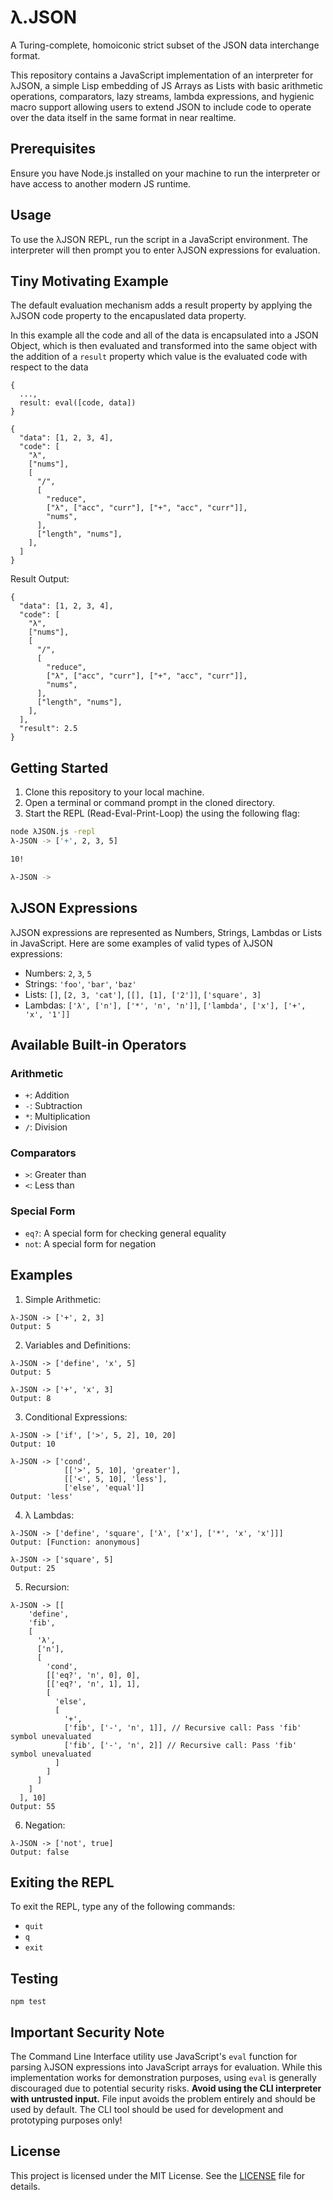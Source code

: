 # λ.JSON

A Turing-complete, homoiconic strict subset of the JSON data interchange format.

This repository contains a JavaScript implementation of an interpreter for λJSON, a simple Lisp embedding of JS Arrays as Lists with basic arithmetic operations, comparators, lazy streams, lambda expressions, and hygienic macro support allowing users to extend JSON to include code to operate over the data itself in the same format in near realtime.

## Prerequisites

Ensure you have Node.js installed on your machine to run the interpreter or have access to another modern JS runtime.

## Usage

To use the λJSON REPL, run the script in a JavaScript environment. The interpreter will then prompt you to enter λJSON expressions for evaluation.

## Tiny Motivating Example

The default evaluation mechanism adds a result property by applying the λJSON code property to the encapuslated data property.

In this example all the code and all of the data is encapsulated into a JSON Object, which is then evaluated
and transformed into the same object with the addition of a `result` property which value is the evaluated code with respect to the data

```
{
  ...,
  result: eval([code, data])
}
```

```
{
  "data": [1, 2, 3, 4],
  "code": [
    "λ",
    ["nums"],
    [
      "/",
      [
        "reduce",
        ["λ", ["acc", "curr"], ["+", "acc", "curr"]],
        "nums",
      ],
      ["length", "nums"],
    ],
  ]
}
```

Result Output:

```
{
  "data": [1, 2, 3, 4],
  "code": [
    "λ",
    ["nums"],
    [
      "/",
      [
        "reduce",
        ["λ", ["acc", "curr"], ["+", "acc", "curr"]],
        "nums",
      ],
      ["length", "nums"],
    ],
  ],
  "result": 2.5
}
```

## Getting Started

1. Clone this repository to your local machine.
2. Open a terminal or command prompt in the cloned directory.
3. Start the REPL (Read-Eval-Print-Loop) the using the following flag:

```bash
node λJSON.js -repl
λ-JSON -> ['+', 2, 3, 5]

10!

λ-JSON ->
```

## λJSON Expressions

λJSON expressions are represented as Numbers, Strings, Lambdas or Lists in JavaScript. Here are some examples of valid types of λJSON expressions:

- Numbers: `2`, `3`, `5`
- Strings: `'foo'`, `'bar'`, `'baz'`
- Lists: `[]`, `[2, 3, 'cat']`, `[[], [1], ['2']]`, `['square', 3]`
- Lambdas: `['λ', ['n'], ['*', 'n', 'n']]`, `['lambda', ['x'], ['+', 'x', '1']]`

## Available Built-in Operators

### Arithmetic

- `+`: Addition
- `-`: Subtraction
- `*`: Multiplication
- `/`: Division

### Comparators

- `>`: Greater than
- `<`: Less than

### Special Form

- `eq?`: A special form for checking general equality
- `not`: A special form for negation

## Examples

1. Simple Arithmetic:

```λ-JSON
λ-JSON -> ['+', 2, 3]
Output: 5
```

2. Variables and Definitions:

```λ-JSON
λ-JSON -> ['define', 'x', 5]
Output: 5

λ-JSON -> ['+', 'x', 3]
Output: 8
```

3. Conditional Expressions:

```λ-JSON
λ-JSON -> ['if', ['>', 5, 2], 10, 20]
Output: 10

λ-JSON -> ['cond',
            [['>', 5, 10], 'greater'],
            [['<', 5, 10], 'less'],
            ['else', 'equal']]
Output: 'less'
```

4. λ Lambdas:

```λ-JSON
λ-JSON -> ['define', 'square', ['λ', ['x'], ['*', 'x', 'x']]]
Output: [Function: anonymous]

λ-JSON -> ['square', 5]
Output: 25
```

5. Recursion:

```λ-JSON
λ-JSON -> [[
    'define',
    'fib',
    [
      'λ',
      ['n'],
      [
        'cond',
        [['eq?', 'n', 0], 0],
        [['eq?', 'n', 1], 1],
        [
          'else',
          [
            '+',
            ['fib', ['-', 'n', 1]], // Recursive call: Pass 'fib' symbol unevaluated
            ['fib', ['-', 'n', 2]] // Recursive call: Pass 'fib' symbol unevaluated
          ]
        ]
      ]
    ]
  ], 10]
Output: 55
```

6. Negation:

```λ-JSON
λ-JSON -> ['not', true]
Output: false
```

## Exiting the REPL

To exit the REPL, type any of the following commands:

- `quit`
- `q`
- `exit`

## Testing

`npm test`

## Important Security Note

The Command Line Interface utility use JavaScript's `eval` function for parsing λJSON expressions into JavaScript arrays for evaluation. While this implementation works for demonstration purposes, using `eval` is generally discouraged due to potential security risks. **Avoid using the CLI interpreter with untrusted input.** File input avoids the problem entirely and should be used by default. The CLI tool should be used for development and prototyping purposes only!

## License

This project is licensed under the MIT License. See the [LICENSE](LICENSE) file for details.
